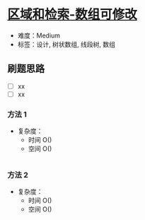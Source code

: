 # [区域和检索-数组可修改](https://leetcode-cn.com/problems/range-sum-query-mutable/)

- 难度：Medium
- 标签：设计, 树状数组, 线段树, 数组

## 刷题思路

- [ ] xx
- [ ] xx

### 方法 1

- 复杂度：
    - 时间 O()
    - 空间 O()

``` js

```

### 方法 2

- 复杂度：
    - 时间 O()
    - 空间 O()

``` js

```
